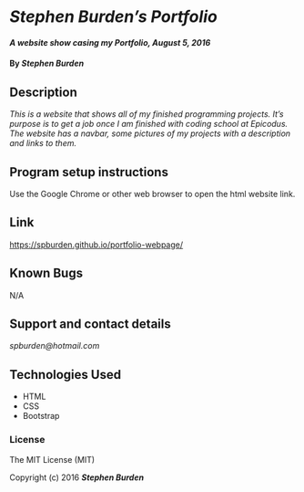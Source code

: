 # _Stephen Burden’s Portfolio_

#### _A website show casing my Portfolio, August 5, 2016_

#### By _**Stephen Burden**_

## Description
_This is a website that shows all of my finished programming projects. It’s purpose is to get a job once I am finished with coding school at Epicodus. The website has a navbar, some pictures of my projects with a description and links to them._

## Program setup instructions
Use the Google Chrome or other web browser to open the html website link.

## Link
https://spburden.github.io/portfolio-webpage/

## Known Bugs
N/A

## Support and contact details
_spburden@hotmail.com_

## Technologies Used
* HTML
* CSS
* Bootstrap

### License
The MIT License (MIT)

Copyright (c) 2016 **_Stephen Burden_**
